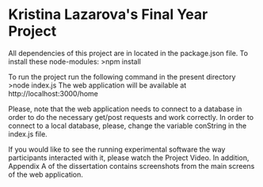 # Kristina Lazarova's Final Year Project


All dependencies of this project are in located in the package.json file.
To install these node-modules:
	>npm install

To run the project run the following command in the present directory
	>node index.js
The web application will be available at http://localhost:3000/home

Please, note that the web application needs to connect to a database in order to do the necessary get/post requests and work correctly. 
In order to connect to a local database, please, change the variable conString in the index.js file.

If you would like to see the running experimental software the way participants interacted with it, please watch the Project Video.
In addition, Appendix A of the dissertation contains screenshots from the main screens of the web application. 
